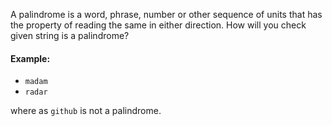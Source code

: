 A palindrome is a word, phrase, number or other sequence of units that has the property of reading the same in either direction. How will you check given string is a palindrome?

#### Example:

* `madam`
* `radar`

where as `github` is not a palindrome.
